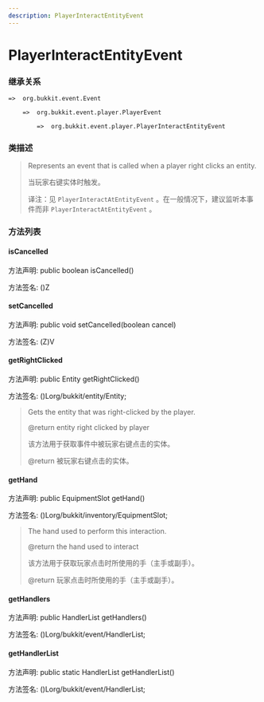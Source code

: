 ```yaml
---
description: PlayerInteractEntityEvent
---
```


# PlayerInteractEntityEvent

### 继承关系

    =>  org.bukkit.event.Event

        =>  org.bukkit.event.player.PlayerEvent

            =>  org.bukkit.event.player.PlayerInteractEntityEvent

### 类描述

> Represents an event that is called when a player right clicks an entity.
>
>
> 
> 当玩家右键实体时触发。
>
>
> 
> 译注：见 `PlayerInteractAtEntityEvent` 。在一般情况下，建议监听本事件而非 `PlayerInteractAtEntityEvent` 。

### 方法列表

#### isCancelled

方法声明: public boolean isCancelled()

方法签名: ()Z

#### setCancelled

方法声明: public void setCancelled(boolean cancel)

方法签名: (Z)V

#### getRightClicked

方法声明: public Entity getRightClicked()

方法签名: ()Lorg/bukkit/entity/Entity;

> Gets the entity that was right-clicked by the player.
>
> @return entity right clicked by player
>
>
> 
> 该方法用于获取事件中被玩家右键点击的实体。
>
> @return 被玩家右键点击的实体。

#### getHand

方法声明: public EquipmentSlot getHand()

方法签名: ()Lorg/bukkit/inventory/EquipmentSlot;

> The hand used to perform this interaction.
>
> @return the hand used to interact
>
>
> 
> 该方法用于获取玩家点击时所使用的手（主手或副手）。
>
> @return 玩家点击时所使用的手（主手或副手）。

#### getHandlers

方法声明: public HandlerList getHandlers()

方法签名: ()Lorg/bukkit/event/HandlerList;

#### getHandlerList

方法声明: public static HandlerList getHandlerList()

方法签名: ()Lorg/bukkit/event/HandlerList;